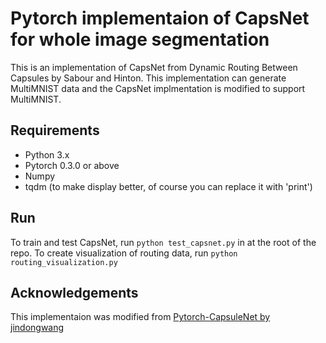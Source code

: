 # Pytorch implementaion of CapsNet for whole image segmentation
This is an implementation of CapsNet from Dynamic Routing Between Capsules by Sabour and Hinton.
This implementation can generate MultiMNIST data and the CapsNet implmentation is modified to support MultiMNIST.

## Requirements

- Python 3.x
- Pytorch 0.3.0 or above
- Numpy
- tqdm (to make display better, of course you can replace it with 'print')

## Run

To train and test CapsNet, run `python test_capsnet.py` in at the root of the repo.
To create visualization of routing data, run `python routing_visualization.py`

## Acknowledgements
This implementaion was modified from [Pytorch-CapsuleNet by jindongwang](https://github.com/jindongwang/Pytorch-CapsuleNet)
